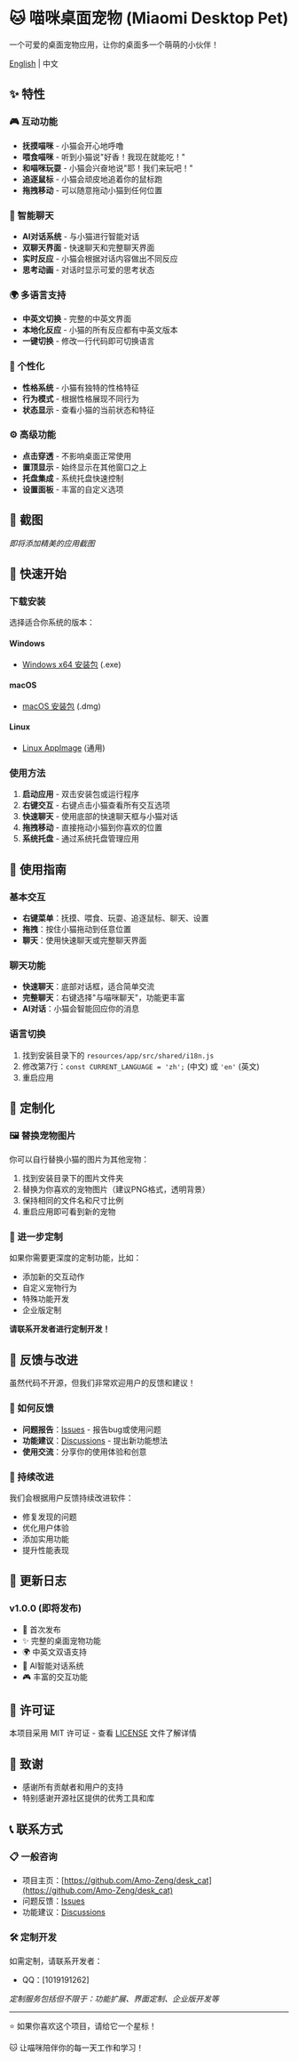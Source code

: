 # 🐱 喵咪桌面宠物 (Miaomi Desktop Pet)

一个可爱的桌面宠物应用，让你的桌面多一个萌萌的小伙伴！

[English](README_en.md) | 中文

## ✨ 特性

### 🎮 互动功能
- **抚摸喵咪** - 小猫会开心地呼噜
- **喂食喵咪** - 听到小猫说"好香！我现在就能吃！"
- **和喵咪玩耍** - 小猫会兴奋地说"耶！我们来玩吧！"
- **追逐鼠标** - 小猫会顽皮地追着你的鼠标跑
- **拖拽移动** - 可以随意拖动小猫到任何位置

### 💬 智能聊天
- **AI对话系统** - 与小猫进行智能对话
- **双聊天界面** - 快速聊天和完整聊天界面
- **实时反应** - 小猫会根据对话内容做出不同反应
- **思考动画** - 对话时显示可爱的思考状态

### 🌍 多语言支持
- **中英文切换** - 完整的中英文界面
- **本地化反应** - 小猫的所有反应都有中英文版本
- **一键切换** - 修改一行代码即可切换语言

### 🎨 个性化
- **性格系统** - 小猫有独特的性格特征
- **行为模式** - 根据性格展现不同行为
- **状态显示** - 查看小猫的当前状态和特征

### ⚙️ 高级功能
- **点击穿透** - 不影响桌面正常使用
- **置顶显示** - 始终显示在其他窗口之上
- **托盘集成** - 系统托盘快速控制
- **设置面板** - 丰富的自定义选项

## 📸 截图

*即将添加精美的应用截图*

## 🚀 快速开始

### 下载安装

选择适合你系统的版本：

#### Windows
- [Windows x64 安装包](https://github.com/Amo-Zeng/desk_cat/releases/latest) (.exe)


#### macOS
- [macOS 安装包](https://github.com/Amo-Zeng/desk_cat/releases/latest) (.dmg)


#### Linux
- [Linux AppImage](https://github.com/Amo-Zeng/desk_cat/releases/latest) (通用)

### 使用方法

1. **启动应用** - 双击安装包或运行程序
2. **右键交互** - 右键点击小猫查看所有交互选项
3. **快速聊天** - 使用底部的快速聊天框与小猫对话
4. **拖拽移动** - 直接拖动小猫到你喜欢的位置
5. **系统托盘** - 通过系统托盘管理应用

## 🎯 使用指南

### 基本交互
- **右键菜单**：抚摸、喂食、玩耍、追逐鼠标、聊天、设置
- **拖拽**：按住小猫拖动到任意位置
- **聊天**：使用快速聊天或完整聊天界面

### 聊天功能
- **快速聊天**：底部对话框，适合简单交流
- **完整聊天**：右键选择"与喵咪聊天"，功能更丰富
- **AI对话**：小猫会智能回应你的消息

### 语言切换
1. 找到安装目录下的 `resources/app/src/shared/i18n.js`
2. 修改第7行：`const CURRENT_LANGUAGE = 'zh';` (中文) 或 `'en'` (英文)
3. 重启应用

## 🎨 定制化

### 🖼️ 替换宠物图片
你可以自行替换小猫的图片为其他宠物：

1. 找到安装目录下的图片文件夹
2. 替换为你喜欢的宠物图片（建议PNG格式，透明背景）
3. 保持相同的文件名和尺寸比例
4. 重启应用即可看到新的宠物

### 🔧 进一步定制
如果你需要更深度的定制功能，比如：
- 添加新的交互动作
- 自定义宠物行为
- 特殊功能开发
- 企业版定制

**请联系开发者进行定制开发！**

## 🤝 反馈与改进

虽然代码不开源，但我们非常欢迎用户的反馈和建议！

### 📝 如何反馈
- **问题报告**：[Issues](https://github.com/Amo-Zeng/desk_cat/issues) - 报告bug或使用问题
- **功能建议**：[Discussions](https://github.com/Amo-Zeng/desk_cat/discussions) - 提出新功能想法
- **使用交流**：分享你的使用体验和创意

### 🔄 持续改进
我们会根据用户反馈持续改进软件：
- 修复发现的问题
- 优化用户体验
- 添加实用功能
- 提升性能表现

## 📝 更新日志

### v1.0.0 (即将发布)
- 🎉 首次发布
- ✨ 完整的桌面宠物功能
- 🌍 中英文双语支持
- 💬 AI智能对话系统
- 🎮 丰富的交互功能

## 📄 许可证

本项目采用 MIT 许可证 - 查看 [LICENSE](LICENSE) 文件了解详情

## 🙏 致谢

- 感谢所有贡献者和用户的支持
- 特别感谢开源社区提供的优秀工具和库

## 📞 联系方式

### 📋 一般咨询
- 项目主页：[https://github.com/Amo-Zeng/desk_cat](https://github.com/Amo-Zeng/desk_cat)
- 问题反馈：[Issues](https://github.com/Amo-Zeng/desk_cat/issues)
- 功能建议：[Discussions](https://github.com/Amo-Zeng/desk_cat/discussions)

### 🛠️ 定制开发
如需定制，请联系开发者：
- QQ：[1019191262]

*定制服务包括但不限于：功能扩展、界面定制、企业版开发等*

---

⭐ 如果你喜欢这个项目，请给它一个星标！

🐱 让喵咪陪伴你的每一天工作和学习！

